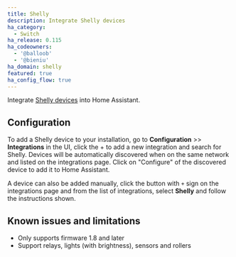 ```yaml
---
title: Shelly
description: Integrate Shelly devices
ha_category:
  - Switch
ha_release: 0.115
ha_codeowners:
  - '@balloob'
  - '@bieniu'
ha_domain: shelly
featured: true
ha_config_flow: true
---
```


Integrate [Shelly devices](https://shelly.cloud) into Home Assistant.

## Configuration

To add a Shelly device to your installation, go to **Configuration** >> **Integrations** in the UI, click the + to add a new integration and search for Shelly. Devices will be automatically discovered when on the same network and listed on the integrations page. Click on "Configure" of the discovered device to add it to Home Assistant.

A device can also be added manually, click the button with `+` sign on the integrations page and from the list of integrations, select **Shelly** and follow the instructions shown.

## Known issues and limitations

- Only supports firmware 1.8 and later
- Support relays, lights (with brightness), sensors and rollers
